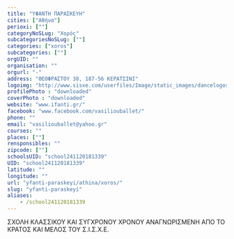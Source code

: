 ```yaml
---
title: "ΥΦΑΝΤΗ ΠΑΡΑΣΚΕΥΗ"
cities: ["Αθήνα"]
perioxi: [""]
categoryNoSLug: "Χορός"
subcategoriesNoSLug: [""]
categories: ["xoros"]
subcategories: [""]
orgUID: ""
organisation: ""
orgurl: "-"
address: "ΘΕΟΦΡΑΣΤΟΥ 38, 187-56 ΚΕΡΑΤΣΙΝΙ"
logoimg: "http://www.sisxe.com/userfiles/Image/static_images/dancelogos/yfanti.jpg"
profilePhoto : "downloaded"
coverPhoto : "downloaded"
website: "www.ifanti.gr/"
facebook: "www.facebook.com/vasiliouballet/"
phone: ""
email: "vasiliouballet@yahoo.gr"
courses: ""
places: [""]
rensponsibles: ""
zipcode: [""]
schoolsUID: "school241120181339"
UID: "school241120181339"
latitude: ""
longitude: ""
url: "yfanti-paraskeyi/athina/xoros/"
slug: "yfanti-paraskeyi"
aliases:
    - /school241120181339
---
```



ΣΧΟΛΗ ΚΛΑΣΣΙΚΟΥ ΚΑΙ ΣΥΓΧΡΟΝΟΥ ΧΡΟΝΟΥ ΑΝΑΓΝΩΡΙΣΜΕΝΗ ΑΠΟ ΤΟ ΚΡΑΤΟΣ ΚΑΙ ΜΕΛΟΣ ΤΟΥ Σ.Ι.Σ.Χ.Ε.

